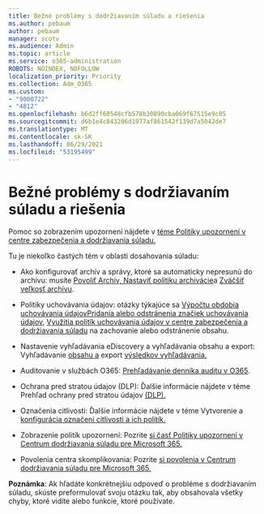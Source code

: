 ```yaml
---
title: Bežné problémy s dodržiavaním súladu a riešenia
ms.author: pebaum
author: pebaum
manager: scotv
ms.audience: Admin
ms.topic: article
ms.service: o365-administration
ROBOTS: NOINDEX, NOFOLLOW
localization_priority: Priority
ms.collection: Adm_O365
ms.custom:
- "9000722"
- "4812"
ms.openlocfilehash: b6d2ff60548cfb578b30890cba069f67515e9c05
ms.sourcegitcommit: d6b1e4c843206d1977af861542f139d7a5042de7
ms.translationtype: MT
ms.contentlocale: sk-SK
ms.lasthandoff: 06/29/2021
ms.locfileid: "53195499"
---
```

# <a name="compliance-common-issues-and-resolutions"></a>Bežné problémy s dodržiavaním súladu a riešenia

Pomoc so zobrazením upozornení nájdete v [téme Politiky upozornení v centre zabezpečenia a dodržiavania súladu.](/microsoft-365/compliance/alert-policies)

Tu je niekoľko častých tém v oblasti dosahovania súladu:

- Ako konfigurovať archív a správy, ktoré sa automaticky nepresunú do archívu: musíte [Povoliť Archív, Nastaviť politiku archivácie](/microsoft-365/compliance/set-up-an-archive-and-deletion-policy-for-mailboxes)a [Zväčšiť veľkosť archívu](/microsoft-365/compliance/enable-unlimited-archiving).

- Politiky uchovávania údajov: otázky týkajúce sa [Výpočtu obdobia uchovávania údajov](/exchange/security-and-compliance/messaging-records-management/retention-age)[Pridania alebo odstránenia značiek uchovávania údajov](/exchange/security-and-compliance/messaging-records-management/add-or-remove-retention-tags), [Využitia politík uchovávania údajov v centre zabezpečenia a dodržiavania súladu](/exchange/security-and-compliance/messaging-records-management/create-a-retention-policy) na zachovanie alebo odstránenie obsahu.

- Nastavenie vyhľadávania eDiscovery a vyhľadávania obsahu a export: Vyhľadávanie [obsahu a](/microsoft-365/compliance/content-search) export [výsledkov vyhľadávania.](/microsoft-365/compliance/export-search-results)

- Auditovanie v službách O365: [Prehľadávanie denníka auditu v O365](/microsoft-365/compliance/search-the-audit-log-in-security-and-compliance).

- Ochrana pred stratou údajov (DLP): Ďalšie informácie nájdete v téme Prehľad ochrany pred stratou údajov [(DLP).](/microsoft-365/compliance/data-loss-prevention-policies)
 
- Označenia citlivosti: Ďalšie informácie nájdete v téme Vytvorenie a [konfigurácia označení citlivosti a ich politík.](/microsoft-365/compliance/create-sensitivity-labels)

- Zobrazenie politík upozornení: Pozrite [si časť Politiky upozornení v Centrum dodržiavania súladu pre Microsoft 365.](/microsoft-365/compliance/alert-policies)

- Povolenia centra skomplikovania: Pozrite [si povolenia v Centrum dodržiavania súladu pre Microsoft 365.](/microsoft-365/compliance/microsoft-365-compliance-center-permissions)

**Poznámka**: Ak hľadáte konkrétnejšiu odpoveď o probléme s dodržiavaním súladu, skúste preformulovať svoju otázku tak, aby obsahovala všetky chyby, ktoré vidíte alebo funkcie, ktoré používate.
